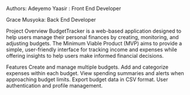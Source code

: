 Authors:
Adeyemo Yaasir : Front End Developer

Grace Musyoka: Back End Developer


Project Overview
BudgetTracker is a web-based application designed to help users manage their personal finances by creating, monitoring, and adjusting budgets. The Minimum Viable Product (MVP) aims to provide a simple, user-friendly interface for tracking income and expenses while offering insights to help users make informed financial decisions.

Features
Create and manage multiple budgets.
Add and categorize expenses within each budget.
View spending summaries and alerts when approaching budget limits.
Export budget data in CSV format.
User authentication and profile management.
